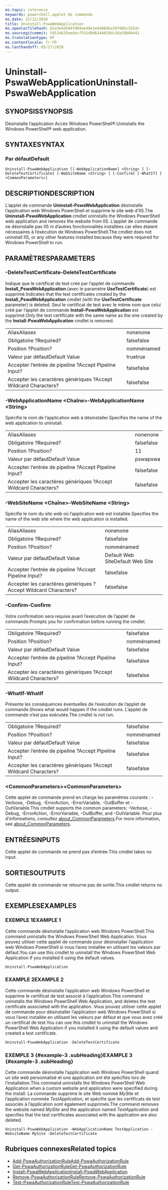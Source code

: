 ```yaml
---
ms.topic: reference
keywords: powershell,applet de commande
ms.date: 12/12/2016
title: Uninstall-PswaWebApplication
ms.openlocfilehash: b2a3e4d584fd04ee49e1e6408dba39fd8bc555dc
ms.sourcegitcommit: 54534635eedacf531d8d6344019dc16a50b8b441
ms.translationtype: HT
ms.contentlocale: fr-FR
ms.lasthandoff: 05/17/2018
---
```

# <a name="uninstall-pswawebapplication"></a><span data-ttu-id="1dfc1-103">Uninstall-PswaWebApplication</span><span class="sxs-lookup"><span data-stu-id="1dfc1-103">Uninstall-PswaWebApplication</span></span>

## <a name="synopsis"></a><span data-ttu-id="1dfc1-104">SYNOPSIS</span><span class="sxs-lookup"><span data-stu-id="1dfc1-104">SYNOPSIS</span></span>

<span data-ttu-id="1dfc1-105">Désinstalle l’application Accès Windows PowerShell®.</span><span class="sxs-lookup"><span data-stu-id="1dfc1-105">Uninstalls the Windows PowerShell® web application.</span></span>

## <a name="syntax"></a><span data-ttu-id="1dfc1-106">SYNTAXE</span><span class="sxs-lookup"><span data-stu-id="1dfc1-106">SYNTAX</span></span>

### <a name="default"></a><span data-ttu-id="1dfc1-107">Par défaut</span><span class="sxs-lookup"><span data-stu-id="1dfc1-107">Default</span></span>
```
Uninstall-PswaWebApplication [[-WebApplicationName] <String> ] [-DeleteTestCertificate] [-WebSiteName <String> ] [-Confirm] [-WhatIf] [ <CommonParameters>]
```

## <a name="description"></a><span data-ttu-id="1dfc1-108">DESCRIPTION</span><span class="sxs-lookup"><span data-stu-id="1dfc1-108">DESCRIPTION</span></span>

<span data-ttu-id="1dfc1-109">L’applet de commande **Uninstall-PswaWebApplication** désinstalle l’application web Windows PowerShell et supprime le site web d’IIS.</span><span class="sxs-lookup"><span data-stu-id="1dfc1-109">The **Uninstall-PswaWebApplication** cmdlet uninstalls the Windows PowerShell web application and removes the website from IIS.</span></span> <span data-ttu-id="1dfc1-110">L’applet de commande ne désinstalle pas IIS ni d’autres fonctionnalités installées car elles étaient nécessaires à l’exécution de Windows PowerShell.</span><span class="sxs-lookup"><span data-stu-id="1dfc1-110">The cmdlet does not uninstall IIS, or any other features installed because they were required for Windows PowerShell to run.</span></span>

## <a name="parameters"></a><span data-ttu-id="1dfc1-111">PARAMÈTRES</span><span class="sxs-lookup"><span data-stu-id="1dfc1-111">PARAMETERS</span></span>

### <a name="-deletetestcertificate"></a><span data-ttu-id="1dfc1-112">-DeleteTestCertificate</span><span class="sxs-lookup"><span data-stu-id="1dfc1-112">-DeleteTestCertificate</span></span>

<span data-ttu-id="1dfc1-113">Indique que le certificat de test créé par l’applet de commande **Install\_PswaWebApplication** (avec le paramètre **UseTestCertificate**) est supprimé.</span><span class="sxs-lookup"><span data-stu-id="1dfc1-113">Indicates that the test certificates created by the **Install\_PswaWebApplication** cmdlet (with the **UseTestCertificate** parameter) is deleted.</span></span>
<span data-ttu-id="1dfc1-114">Seul le certificat de test avec le même nom que celui créé par l’applet de commande **Install-PswaWebApplication** est supprimé.</span><span class="sxs-lookup"><span data-stu-id="1dfc1-114">Only the test certificate with the same name as the one created by the **Install-PswaWebApplication** cmdlet is removed.</span></span>

|||
|-|-|
| <span data-ttu-id="1dfc1-115">Alias</span><span class="sxs-lookup"><span data-stu-id="1dfc1-115">Aliases</span></span>                              | <span data-ttu-id="1dfc1-116">none</span><span class="sxs-lookup"><span data-stu-id="1dfc1-116">none</span></span>                                 |
| <span data-ttu-id="1dfc1-117">Obligatoire ?</span><span class="sxs-lookup"><span data-stu-id="1dfc1-117">Required?</span></span>                            | <span data-ttu-id="1dfc1-118">false</span><span class="sxs-lookup"><span data-stu-id="1dfc1-118">false</span></span>                                |
| <span data-ttu-id="1dfc1-119">Position ?</span><span class="sxs-lookup"><span data-stu-id="1dfc1-119">Position?</span></span>                            | <span data-ttu-id="1dfc1-120">nommé</span><span class="sxs-lookup"><span data-stu-id="1dfc1-120">named</span></span>                                |
| <span data-ttu-id="1dfc1-121">Valeur par défaut</span><span class="sxs-lookup"><span data-stu-id="1dfc1-121">Default Value</span></span>                        | <span data-ttu-id="1dfc1-122">true</span><span class="sxs-lookup"><span data-stu-id="1dfc1-122">true</span></span>                                 |
| <span data-ttu-id="1dfc1-123">Accepter l’entrée de pipeline ?</span><span class="sxs-lookup"><span data-stu-id="1dfc1-123">Accept Pipeline Input?</span></span>               | <span data-ttu-id="1dfc1-124">false</span><span class="sxs-lookup"><span data-stu-id="1dfc1-124">false</span></span>                                |
| <span data-ttu-id="1dfc1-125">Accepter les caractères génériques ?</span><span class="sxs-lookup"><span data-stu-id="1dfc1-125">Accept Wildcard Characters?</span></span>          | <span data-ttu-id="1dfc1-126">false</span><span class="sxs-lookup"><span data-stu-id="1dfc1-126">false</span></span>                                |

### <a name="-webapplicationname-ltstringgt"></a><span data-ttu-id="1dfc1-127">-WebApplicationName &lt;Chaîne&gt;</span><span class="sxs-lookup"><span data-stu-id="1dfc1-127">-WebApplicationName &lt;String&gt;</span></span>

<span data-ttu-id="1dfc1-128">Spécifie le nom de l’application web à désinstaller.</span><span class="sxs-lookup"><span data-stu-id="1dfc1-128">Specifies the name of the web application to uninstall.</span></span>

|||
|-|-|
| <span data-ttu-id="1dfc1-129">Alias</span><span class="sxs-lookup"><span data-stu-id="1dfc1-129">Aliases</span></span>                              | <span data-ttu-id="1dfc1-130">none</span><span class="sxs-lookup"><span data-stu-id="1dfc1-130">none</span></span>                                 |
| <span data-ttu-id="1dfc1-131">Obligatoire ?</span><span class="sxs-lookup"><span data-stu-id="1dfc1-131">Required?</span></span>                            | <span data-ttu-id="1dfc1-132">false</span><span class="sxs-lookup"><span data-stu-id="1dfc1-132">false</span></span>                                |
| <span data-ttu-id="1dfc1-133">Position ?</span><span class="sxs-lookup"><span data-stu-id="1dfc1-133">Position?</span></span>                            | <span data-ttu-id="1dfc1-134">1</span><span class="sxs-lookup"><span data-stu-id="1dfc1-134">1</span></span>                                    |
| <span data-ttu-id="1dfc1-135">Valeur par défaut</span><span class="sxs-lookup"><span data-stu-id="1dfc1-135">Default Value</span></span>                        | <span data-ttu-id="1dfc1-136">pswa</span><span class="sxs-lookup"><span data-stu-id="1dfc1-136">pswa</span></span>                                 |
| <span data-ttu-id="1dfc1-137">Accepter l’entrée de pipeline ?</span><span class="sxs-lookup"><span data-stu-id="1dfc1-137">Accept Pipeline Input?</span></span>               | <span data-ttu-id="1dfc1-138">false</span><span class="sxs-lookup"><span data-stu-id="1dfc1-138">false</span></span>                                |
| <span data-ttu-id="1dfc1-139">Accepter les caractères génériques ?</span><span class="sxs-lookup"><span data-stu-id="1dfc1-139">Accept Wildcard Characters?</span></span>          | <span data-ttu-id="1dfc1-140">false</span><span class="sxs-lookup"><span data-stu-id="1dfc1-140">false</span></span>                                |

### <a name="-websitename-ltstringgt"></a><span data-ttu-id="1dfc1-141">-WebSiteName &lt;Chaîne&gt;</span><span class="sxs-lookup"><span data-stu-id="1dfc1-141">-WebSiteName &lt;String&gt;</span></span>

<span data-ttu-id="1dfc1-142">Spécifie le nom du site web où l’application web est installée.</span><span class="sxs-lookup"><span data-stu-id="1dfc1-142">Specifies the name of the web site where the web application is installed.</span></span>

|||
|-|-|
| <span data-ttu-id="1dfc1-143">Alias</span><span class="sxs-lookup"><span data-stu-id="1dfc1-143">Aliases</span></span>                              | <span data-ttu-id="1dfc1-144">none</span><span class="sxs-lookup"><span data-stu-id="1dfc1-144">none</span></span>                                 |
| <span data-ttu-id="1dfc1-145">Obligatoire ?</span><span class="sxs-lookup"><span data-stu-id="1dfc1-145">Required?</span></span>                            | <span data-ttu-id="1dfc1-146">false</span><span class="sxs-lookup"><span data-stu-id="1dfc1-146">false</span></span>                                |
| <span data-ttu-id="1dfc1-147">Position ?</span><span class="sxs-lookup"><span data-stu-id="1dfc1-147">Position?</span></span>                            | <span data-ttu-id="1dfc1-148">nommé</span><span class="sxs-lookup"><span data-stu-id="1dfc1-148">named</span></span>                                |
| <span data-ttu-id="1dfc1-149">Valeur par défaut</span><span class="sxs-lookup"><span data-stu-id="1dfc1-149">Default Value</span></span>                        | <span data-ttu-id="1dfc1-150">Default Web Site</span><span class="sxs-lookup"><span data-stu-id="1dfc1-150">Default Web Site</span></span>                     |
| <span data-ttu-id="1dfc1-151">Accepter l’entrée de pipeline ?</span><span class="sxs-lookup"><span data-stu-id="1dfc1-151">Accept Pipeline Input?</span></span>               | <span data-ttu-id="1dfc1-152">false</span><span class="sxs-lookup"><span data-stu-id="1dfc1-152">false</span></span>                                |
| <span data-ttu-id="1dfc1-153">Accepter les caractères génériques ?</span><span class="sxs-lookup"><span data-stu-id="1dfc1-153">Accept Wildcard Characters?</span></span>          | <span data-ttu-id="1dfc1-154">false</span><span class="sxs-lookup"><span data-stu-id="1dfc1-154">false</span></span>                                |

### <a name="-confirm"></a><span data-ttu-id="1dfc1-155">-Confirm</span><span class="sxs-lookup"><span data-stu-id="1dfc1-155">-Confirm</span></span>

<span data-ttu-id="1dfc1-156">Votre confirmation sera requise avant l’exécution de l’applet de commande.</span><span class="sxs-lookup"><span data-stu-id="1dfc1-156">Prompts you for confirmation before running the cmdlet.</span></span>

|||
|-|-|
| <span data-ttu-id="1dfc1-157">Obligatoire ?</span><span class="sxs-lookup"><span data-stu-id="1dfc1-157">Required?</span></span>                            | <span data-ttu-id="1dfc1-158">false</span><span class="sxs-lookup"><span data-stu-id="1dfc1-158">false</span></span>                                |
| <span data-ttu-id="1dfc1-159">Position ?</span><span class="sxs-lookup"><span data-stu-id="1dfc1-159">Position?</span></span>                            | <span data-ttu-id="1dfc1-160">nommé</span><span class="sxs-lookup"><span data-stu-id="1dfc1-160">named</span></span>                                |
| <span data-ttu-id="1dfc1-161">Valeur par défaut</span><span class="sxs-lookup"><span data-stu-id="1dfc1-161">Default Value</span></span>                        | <span data-ttu-id="1dfc1-162">false</span><span class="sxs-lookup"><span data-stu-id="1dfc1-162">false</span></span>                                |
| <span data-ttu-id="1dfc1-163">Accepter l’entrée de pipeline ?</span><span class="sxs-lookup"><span data-stu-id="1dfc1-163">Accept Pipeline Input?</span></span>               | <span data-ttu-id="1dfc1-164">false</span><span class="sxs-lookup"><span data-stu-id="1dfc1-164">false</span></span>                                |
| <span data-ttu-id="1dfc1-165">Accepter les caractères génériques ?</span><span class="sxs-lookup"><span data-stu-id="1dfc1-165">Accept Wildcard Characters?</span></span>          | <span data-ttu-id="1dfc1-166">false</span><span class="sxs-lookup"><span data-stu-id="1dfc1-166">false</span></span>                                |

### <a name="-whatif"></a><span data-ttu-id="1dfc1-167">-WhatIf</span><span class="sxs-lookup"><span data-stu-id="1dfc1-167">-WhatIf</span></span>

<span data-ttu-id="1dfc1-168">Présente les conséquences éventuelles de l’exécution de l’applet de commande.</span><span class="sxs-lookup"><span data-stu-id="1dfc1-168">Shows what would happen if the cmdlet runs.</span></span>
<span data-ttu-id="1dfc1-169">L’applet de commande n’est pas exécutée.</span><span class="sxs-lookup"><span data-stu-id="1dfc1-169">The cmdlet is not run.</span></span>

|||
|-|-|
| <span data-ttu-id="1dfc1-170">Obligatoire ?</span><span class="sxs-lookup"><span data-stu-id="1dfc1-170">Required?</span></span>                            | <span data-ttu-id="1dfc1-171">false</span><span class="sxs-lookup"><span data-stu-id="1dfc1-171">false</span></span>                                |
| <span data-ttu-id="1dfc1-172">Position ?</span><span class="sxs-lookup"><span data-stu-id="1dfc1-172">Position?</span></span>                            | <span data-ttu-id="1dfc1-173">nommé</span><span class="sxs-lookup"><span data-stu-id="1dfc1-173">named</span></span>                                |
| <span data-ttu-id="1dfc1-174">Valeur par défaut</span><span class="sxs-lookup"><span data-stu-id="1dfc1-174">Default Value</span></span>                        | <span data-ttu-id="1dfc1-175">false</span><span class="sxs-lookup"><span data-stu-id="1dfc1-175">false</span></span>                                |
| <span data-ttu-id="1dfc1-176">Accepter l’entrée de pipeline ?</span><span class="sxs-lookup"><span data-stu-id="1dfc1-176">Accept Pipeline Input?</span></span>               | <span data-ttu-id="1dfc1-177">false</span><span class="sxs-lookup"><span data-stu-id="1dfc1-177">false</span></span>                                |
| <span data-ttu-id="1dfc1-178">Accepter les caractères génériques ?</span><span class="sxs-lookup"><span data-stu-id="1dfc1-178">Accept Wildcard Characters?</span></span>          | <span data-ttu-id="1dfc1-179">false</span><span class="sxs-lookup"><span data-stu-id="1dfc1-179">false</span></span>                                |

### <a name="ltcommonparametersgt"></a><span data-ttu-id="1dfc1-180">&lt;CommonParameters&gt;</span><span class="sxs-lookup"><span data-stu-id="1dfc1-180">&lt;CommonParameters&gt;</span></span>

<span data-ttu-id="1dfc1-181">Cette applet de commande prend en charge les paramètres courants : -Verbose, -Debug, -ErrorAction, -ErrorVariable, -OutBuffer et -OutVariable.</span><span class="sxs-lookup"><span data-stu-id="1dfc1-181">This cmdlet supports the common parameters: -Verbose, -Debug, -ErrorAction, -ErrorVariable, -OutBuffer, and -OutVariable.</span></span>
<span data-ttu-id="1dfc1-182">Pour plus d’informations, consultez [about_CommonParameters](http://go.microsoft.com/fwlink/p/?LinkID=113216).</span><span class="sxs-lookup"><span data-stu-id="1dfc1-182">For more information, see [about_CommonParameters](http://go.microsoft.com/fwlink/p/?LinkID=113216).</span></span>

## <a name="inputs"></a><span data-ttu-id="1dfc1-183">ENTRÉES</span><span class="sxs-lookup"><span data-stu-id="1dfc1-183">INPUTS</span></span>

<span data-ttu-id="1dfc1-184">Cette applet de commande ne prend pas d’entrée.</span><span class="sxs-lookup"><span data-stu-id="1dfc1-184">This cmdlet takes no input.</span></span>

## <a name="outputs"></a><span data-ttu-id="1dfc1-185">SORTIES</span><span class="sxs-lookup"><span data-stu-id="1dfc1-185">OUTPUTS</span></span>

<span data-ttu-id="1dfc1-186">Cette applet de commande ne retourne pas de sortie.</span><span class="sxs-lookup"><span data-stu-id="1dfc1-186">This cmdlet returns no output.</span></span>

## <a name="examples"></a><span data-ttu-id="1dfc1-187">EXEMPLES</span><span class="sxs-lookup"><span data-stu-id="1dfc1-187">EXAMPLES</span></span>

### <a name="example-1"></a><span data-ttu-id="1dfc1-188">EXEMPLE 1</span><span class="sxs-lookup"><span data-stu-id="1dfc1-188">EXAMPLE 1</span></span>

<span data-ttu-id="1dfc1-189">Cette commande désinstalle l’application web Windows PowerShell.</span><span class="sxs-lookup"><span data-stu-id="1dfc1-189">This command uninstalls the Windows PowerShell Web Application.</span></span>
<span data-ttu-id="1dfc1-190">Vous pouvez utiliser cette applet de commande pour désinstaller l’application web Windows PowerShell si vous l’avez installée en utilisant les valeurs par défaut.</span><span class="sxs-lookup"><span data-stu-id="1dfc1-190">You can use this cmdlet to uninstall the Windows PowerShell Web Application if you installed it using the default values.</span></span>

```PowerShell
Uninstall-PswaWebApplication
```

### <a name="example-2"></a><span data-ttu-id="1dfc1-191">EXAMPLE 2</span><span class="sxs-lookup"><span data-stu-id="1dfc1-191">EXAMPLE 2</span></span>

<span data-ttu-id="1dfc1-192">Cette commande désinstalle l’application web Windows PowerShell et supprime le certificat de test associé à l’application.</span><span class="sxs-lookup"><span data-stu-id="1dfc1-192">This command uninstalls the Windows PowerShell Web Application, and deletes the test certificate associated with the application.</span></span>
<span data-ttu-id="1dfc1-193">Vous pouvez utiliser cette applet de commande pour désinstaller l’application web Windows PowerShell si vous l’avez installée en utilisant les valeurs par défaut et que vous avez créé un certificat de test.</span><span class="sxs-lookup"><span data-stu-id="1dfc1-193">You can use this cmdlet to uninstall the Windows PowerShell Web Application if you installed it using the default values and created a test certificate.</span></span>

```PowerShell
Uninstall-PswaWebApplication -DeleteTestCertificate
```

### <a name="example-3-example-3-subheading"></a><span data-ttu-id="1dfc1-194">EXEMPLE 3 {#example-3 .subHeading}</span><span class="sxs-lookup"><span data-stu-id="1dfc1-194">EXAMPLE 3 {#example-3 .subHeading}</span></span>

<span data-ttu-id="1dfc1-195">Cette commande désinstalle l’application web Windows PowerShell quand un site web personnalisé et une application ont été spécifiés lors de l’installation.</span><span class="sxs-lookup"><span data-stu-id="1dfc1-195">This command uninstalls the Windows PowerShell Web Application when a custom website and application were specified during the install.</span></span>
<span data-ttu-id="1dfc1-196">La commande supprime le site Web nommé *MySite* et l’application nommée *TestApplication*, et spécifie que les certificats de test associés à l’application sont également supprimés.</span><span class="sxs-lookup"><span data-stu-id="1dfc1-196">The command removes the website named *MySite* and the application named *TestApplication* and specifies that the test certificates associated with the application are also deleted.</span></span>

```
Uninstall-PswaWebApplication -WebApplicationName TestApplication -WebsiteName MySite -DeleteTestCertificate
```

## <a name="related-topics"></a><span data-ttu-id="1dfc1-197">Rubriques connexes</span><span class="sxs-lookup"><span data-stu-id="1dfc1-197">Related topics</span></span>

- [<span data-ttu-id="1dfc1-198">Add-PswaAuthorizationRule</span><span class="sxs-lookup"><span data-stu-id="1dfc1-198">Add-PswaAuthorizationRule</span></span>](add-pswaauthorizationrule.md)
- [<span data-ttu-id="1dfc1-199">Get-PswaAuthorizationRule</span><span class="sxs-lookup"><span data-stu-id="1dfc1-199">Get-PswaAuthorizationRule</span></span>](get-pswaauthorizationrule.md)
- [<span data-ttu-id="1dfc1-200">Install-PswaWebApplication</span><span class="sxs-lookup"><span data-stu-id="1dfc1-200">Install-PswaWebApplication</span></span>](install-pswawebapplication.md)
- [<span data-ttu-id="1dfc1-201">Remove-PswaAuthorizationRule</span><span class="sxs-lookup"><span data-stu-id="1dfc1-201">Remove-PswaAuthorizationRule</span></span>](remove-pswaauthorizationrule.md)
- [<span data-ttu-id="1dfc1-202">Test-PswaAuthorizationRule</span><span class="sxs-lookup"><span data-stu-id="1dfc1-202">Test-PswaAuthorizationRule</span></span>](test-pswaauthorizationrule.md)